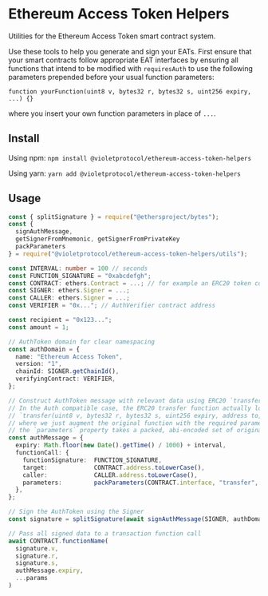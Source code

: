# Ethereum Access Token Helpers

Utilities for the Ethereum Access Token smart contract system.

Use these tools to help you generate and sign your EATs. First ensure that your smart contracts follow appropriate EAT interfaces by ensuring all functions that intend to be modified with `requiresAuth` to use the following parameters prepended before your usual function parameters:

```solidity
function yourFunction(uint8 v, bytes32 r, bytes32 s, uint256 expiry, ...) {}
```

where you insert your own function parameters in place of `...`.

## Install

Using npm:
`npm install @violetprotocol/ethereum-access-token-helpers`

Using yarn:
`yarn add @violetprotocol/ethereum-access-token-helpers`

## Usage

```typescript
const { splitSignature } = require("@ethersproject/bytes");
const {
  signAuthMessage,
  getSignerFromMnemonic, getSignerFromPrivateKey
  packParameters
} = require("@violetprotocol/ethereum-access-token-helpers/utils");

const INTERVAL: number = 100 // seconds
const FUNCTION_SIGNATURE = "0xabcdefgh";
const CONTRACT: ethers.Contract = ...; // for example an ERC20 token contract
const SIGNER: ethers.Signer = ...;
const CALLER: ethers.Signer = ...;
const VERIFIER = "0x..."; // AuthVerifier contract address

const recipient = "0x123...";
const amount = 1;

// AuthToken domain for clear namespacing
const authDomain = {
  name: "Ethereum Access Token",
  version: "1",
  chainId: SIGNER.getChainId(),
  verifyingContract: VERIFIER,
};

// Construct AuthToken message with relevant data using ERC20 `transfer(address to, uint256 amount)` as the example tx
// In the Auth compatible case, the ERC20 transfer function actually looks like this:
// `transfer(uint8 v, bytes32 r, bytes32 s, uint256 expiry, address to, uint256 amount)`
// where we just augment the original function with the required parameters for auth
// the `parameters` property takes a packed, abi-encoded set of original function parameters
const authMessage = {
  expiry: Math.floor(new Date().getTime() / 1000) + interval,
  functionCall: {
    functionSignature:  FUNCTION_SIGNATURE,
    target:             CONTRACT.address.toLowerCase(),
    caller:             CALLER.address.toLowerCase(),
    parameters:         packParameters(CONTRACT.interface, "transfer", [recipient, amount]),
  },
};

// Sign the AuthToken using the Signer
const signature = splitSignature(await signAuthMessage(SIGNER, authDomain, authMessage));

// Pass all signed data to a transaction function call
await CONTRACT.functionName(
  signature.v,
  signature.r,
  signature.s,
  authMessage.expiry,
  ...params
)
```
